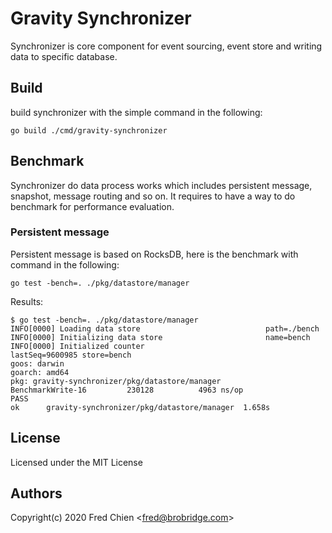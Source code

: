 # Gravity Synchronizer

Synchronizer is core component for event sourcing, event store and writing data to specific database.

## Build

build synchronizer with the simple command in the following:

```shell
go build ./cmd/gravity-synchronizer
```

## Benchmark

Synchronizer do data process works which includes persistent message, snapshot, message routing and so on. It requires to have a way to do benchmark for performance evaluation.

### Persistent message

Persistent message is based on RocksDB, here is the benchmark with command in the following:

```shell
go test -bench=. ./pkg/datastore/manager
```

Results:
```shell
$ go test -bench=. ./pkg/datastore/manager
INFO[0000] Loading data store                            path=./bench
INFO[0000] Initializing data store                       name=bench
INFO[0000] Initialized counter                           lastSeq=9600985 store=bench
goos: darwin
goarch: amd64
pkg: gravity-synchronizer/pkg/datastore/manager
BenchmarkWrite-16    	  230128	      4963 ns/op
PASS
ok  	gravity-synchronizer/pkg/datastore/manager	1.658s
```

## License

Licensed under the MIT License

## Authors

Copyright(c) 2020 Fred Chien <<fred@brobridge.com>>
